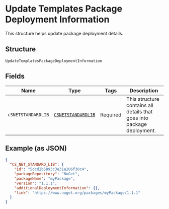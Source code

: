 
# Update Templates Package Deployment Information

This structure helps update package deployment details.

## Structure

`UpdateTemplatesPackageDeploymentInformation`

## Fields

| Name | Type | Tags | Description |
|  --- | --- | --- | --- |
| `cSNETSTANDARDLIB` | [`CSNETSTANDARDLIB`](../../doc/models/csnetstandardlib.md) | Required | This structure contains all details that goes into package deployment. |

## Example (as JSON)

```json
{
  "CS_NET_STANDARD_LIB": {
    "id": "5dcd2b5893c3e31a206f30c4",
    "packageRepository": "NuGet",
    "packageName": "myPackage",
    "version": "1.1.1",
    "additionalDeploymentInformation": {},
    "link": "https://www.nuget.org/packages/myPackage/1.1.1"
  }
}
```

